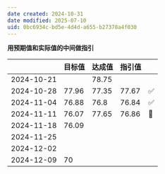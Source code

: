 ```yaml
---
date created: 2024-10-31
date modified: 2025-07-10
uid: 0bc6934c-bd5e-4d4d-a655-b27378a4f030
---
```

**用预期值和实际值的中间做指引**

|            | 目标值   | 达成值   | 指引值   |     |
| ---------- | ----- | ----- | ----- | --- |
| 2024-10-21 |       | 78.75 |       |     |
| 2024-10-28 | 77.96 | 77.35 | 77.67 | ✅   |
| 2024-11-04 | 76.88 | 76.8  | 76.84 | ✅   |
| 2024-11-11 | 76.07 | 77.65 | 76.86 | 🍠  |
| 2024-11-18 | 76.09 |       |       |     |
| 2024-11-25 |       |       |       |     |
| 2024-12-02 |       |       |       |     |
| 2024-12-09 | 70    |       |       |     |
